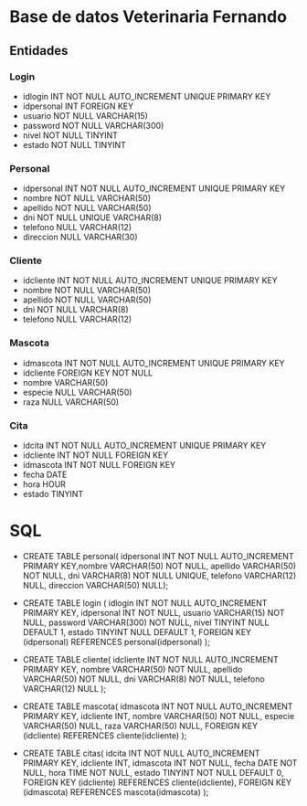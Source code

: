 # Base de datos Veterinaria Fernando 

## Entidades 

### Login
- idlogin INT NOT NULL AUTO_INCREMENT UNIQUE PRIMARY KEY
- idpersonal INT FOREIGN KEY
- usuario NOT NULL VARCHAR(15)
- password NOT NULL VARCHAR(300)
- nivel NOT NULL TINYINT
- estado NOT NULL TINYINT
### Personal 
- idpersonal INT NOT NULL AUTO_INCREMENT UNIQUE PRIMARY KEY
- nombre NOT NULL VARCHAR(50)
- apellido NOT NULL VARCHAR(50)
- dni NOT NULL UNIQUE VARCHAR(8)
- telefono NULL VARCHAR(12)
- direccion NULL VARCHAR(30)
### Cliente
- idcliente INT NOT NULL AUTO_INCREMENT UNIQUE PRIMARY KEY
- nombre NOT NULL VARCHAR(50)
- apellido NOT NULL VARCHAR(50)
- dni NOT NULL VARCHAR(8)
- telefono NULL VARCHAR(12)
### Mascota
- idmascota INT NOT NULL AUTO_INCREMENT UNIQUE PRIMARY KEY
- idcliente FOREIGN KEY NOT NULL
- nombre VARCHAR(50)
- especie NULL VARCHAR(50)
- raza NULL VARCHAR(50)
### Cita
- idcita INT NOT NULL AUTO_INCREMENT UNIQUE PRIMARY KEY
- idcliente INT NOT NULL FOREIGN KEY
- idmascota INT NOT NULL FOREIGN KEY
- fecha DATE 
- hora HOUR
- estado TINYINT
 
# SQL 

- CREATE TABLE personal(
    idpersonal INT NOT NULL AUTO_INCREMENT PRIMARY KEY,nombre VARCHAR(50) NOT NULL,
    apellido VARCHAR(50) NOT NULL, 
    dni VARCHAR(8) NOT NULL UNIQUE, 
    telefono VARCHAR(12) NULL, 
    direccion VARCHAR(50) NULL);

- CREATE TABLE login (
    idlogin INT NOT NULL AUTO_INCREMENT PRIMARY KEY,
    idpersonal INT NOT NULL,
    usuario VARCHAR(15) NOT NULL,
    password VARCHAR(300) NOT NULL,
    nivel TINYINT NULL DEFAULT 1,
    estado TINYINT NULL DEFAULT 1,
    FOREIGN KEY (idpersonal) REFERENCES personal(idpersonal)
);
- CREATE TABLE cliente(
    idcliente INT NOT NULL AUTO_INCREMENT PRIMARY KEY,
    nombre VARCHAR(50) NOT NULL,
    apellido VARCHAR(50) NOT NULL, 
    dni VARCHAR(8) NOT NULL, 
    telefono VARCHAR(12) NULL
);
- CREATE TABLE mascota(
    idmascota INT NOT NULL AUTO_INCREMENT PRIMARY KEY,
    idcliente INT,
    nombre VARCHAR(50) NOT NULL,
    especie VARCHAR(50) NULL,
    raza VARCHAR(50) NULL,
    FOREIGN KEY (idcliente) REFERENCES cliente(idcliente)
);
- CREATE TABLE citas(
    idcita INT NOT NULL AUTO_INCREMENT PRIMARY KEY,
    idcliente INT,
    idmascota INT NOT NULL,
    fecha DATE NOT NULL,
    hora TIME NOT NULL,
    estado TINYINT NOT NULL DEFAULT 0,
    FOREIGN KEY (idcliente) REFERENCES cliente(idcliente),
    FOREIGN KEY (idmascota) REFERENCES mascota(idmascota)
);